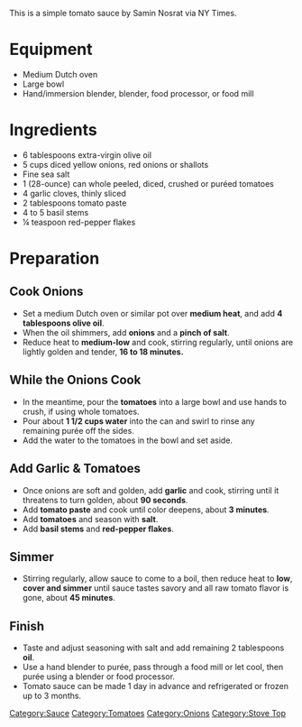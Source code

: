 This is a simple tomato sauce by Samin Nosrat via NY Times.

# Equipment

-   Medium Dutch oven
-   Large bowl
-   Hand/immersion blender, blender, food processor, or food mill

# Ingredients

-   6 tablespoons extra-virgin olive oil
-   5 cups diced yellow onions, red onions or shallots
-   Fine sea salt
-   1 (28-ounce) can whole peeled, diced, crushed or puréed tomatoes
-   4 garlic cloves, thinly sliced
-   2 tablespoons tomato paste
-   4 to 5 basil stems
-   ¼ teaspoon red-pepper flakes

# Preparation

## Cook Onions

-   Set a medium Dutch oven or similar pot over **medium heat**, and add
    **4 tablespoons olive oil**.
-   When the oil shimmers, add **onions** and a **pinch of salt**.
-   Reduce heat to **medium-low** and cook, stirring regularly, until
    onions are lightly golden and tender, **16 to 18 minutes.**

## While the Onions Cook

-   In the meantime, pour the **tomatoes** into a large bowl and use
    hands to crush, if using whole tomatoes.
-   Pour about **1 1/2 cups water** into the can and swirl to rinse any
    remaining purée off the sides.
-   Add the water to the tomatoes in the bowl and set aside.

## Add Garlic & Tomatoes

-   Once onions are soft and golden, add **garlic** and cook, stirring
    until it threatens to turn golden, about **90 seconds**.
-   Add **tomato paste** and cook until color deepens, about **3
    minutes**.
-   Add **tomatoes** and season with **salt**.
-   Add **basil stems** and **red-pepper flakes**.

## Simmer

-   Stirring regularly, allow sauce to come to a boil, then reduce heat
    to **low**, **cover and simmer** until sauce tastes savory and all
    raw tomato flavor is gone, about **45 minutes**.

## Finish

-   Taste and adjust seasoning with salt and add remaining 2 tablespoons
    **oil**.
-   Use a hand blender to purée, pass through a food mill or let cool,
    then purée using a blender or food processor.
-   Tomato sauce can be made 1 day in advance and refrigerated or frozen
    up to 3 months.

[Category:Sauce](Category:Sauce "wikilink")
[Category:Tomatoes](Category:Tomatoes "wikilink")
[Category:Onions](Category:Onions "wikilink") [Category:Stove
Top](Category:Stove_Top "wikilink")